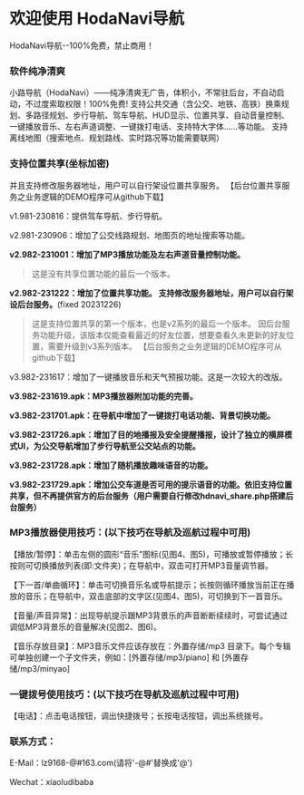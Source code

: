 # 欢迎使用 HodaNavi导航
HodaNavi导航--100%免费，禁止商用！

### 软件纯净清爽
小路导航（HodaNavi）——纯净清爽无广告，体积小，不常驻后台，不自动启动，不过度索取权限！100%免费!
支持公共交通（含公交、地铁、高铁）换乘规划、多路径规划、步行导航、驾车导航、HUD显示、位置共享、自动音量控制、一键播放音乐、左右声道调整、一键拨打电话、支持特大字体......等功能。
支持离线地图（搜索地点、规划路线、实时路况等功能需要联网）

### 支持位置共享(坐标加密)
并且支持修改服务器地址，用户可以自行架设位置共享服务。
【后台位置共享服务之业务逻辑的DEMO程序可从github下载】

v1.981-230816：提供驾车导航、步行导航。

v2.981-230906：增加了公交线路规划、地图页的地址搜索等功能。

**v2.982-231001：增加了MP3播放功能及左右声道音量控制功能。**

>   这是没有共享位置功能的最后一个版本。

**v2.982-231222：增加了位置共享功能。 支持修改服务器地址，用户可以自行架设后台服务。**(fixed 20231226)

>  这是支持位置共享的第一个版本，也是v2系列的最后一个版本。
>  因后台服务功能升级，该版本仅能查看最近的好友位置，想要查看久未更新的好友位置，需要升级到v3系列版本。
>  【后台服务之业务逻辑的DEMO程序可从github下载】

v3.982-231617：增加了一键播放音乐和天气预报功能。这是一次较大的改版。

**v3.982-231619.apk：MP3播放器附加功能的完善。**

**v3.982-231701.apk：在导航中增加了一键拨打电话功能、背景切换功能。**

**v3.982-231726.apk：增加了目的地播报及安全提醒播报，设计了独立的横屏模式UI，为公交导航增加了步行导航至公交站点的功能。**

**v3.982-231728.apk：增加了随机播放趣味语音的功能。**

**v3.982-231729.apk：增加公交车道是否可用的提示语音的功能。依旧支持位置共享，但不再提供官方的后台服务（用户需要自行修改hdnavi_share.php搭建后台服务）**

### MP3播放器使用技巧：(以下技巧在导航及巡航过程中可用)
【播放/暂停】：单击左侧的圆形“音乐”图标(见图4、图5)，可播放或暂停播放；长按则可切换播放列表(即:文件夹)；在导航中，双击可打开MP3音量调节器。

【下一首/单曲循环】：单击可切换音乐名或导航提示；长按则循环播放当前正在播放的音乐；在导航中，双击底部的文字区(见图4、图5)，可切换到下一首音乐。

【音量/声音异常】：出现导航提示跟MP3背景乐的声音断断续续时，可尝试通过调低MP3背景乐的音量解决(见图2、图6)。

【音乐存放目录】：MP3音乐文件应该存放在：外置存储/mp3 目录下。每个专辑可单独创建一个子文件夹，例如：[外置存储/mp3/piano] 和 [外置存储/mp3/minyao]

### 一键拨号使用技巧：(以下技巧在导航及巡航过程中可用)
【电话】：点击电话按钮，调出快捷拨号；长按电话按钮，调出系统拨号。

### 联系方式：
E-Mail：lz9168-@#163.com(请将'-@#'替换成'@')

Wechat：xiaoludibaba
